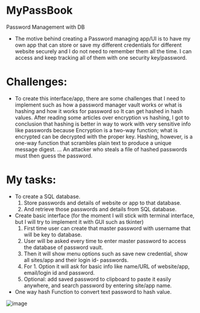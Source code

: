 # MyPassBook
Password Management with DB


- The motive behind creating a Password managing app/UI is to have my own app that can store or save my different credentials for different website securely and I do not need to remember them all the time. I can access and keep tracking all of them with one security key/password.

# Challenges: 
- To create this interface/app, there are some challenges that I need to implement such as how a password manager vault works or what is hashing and how it works for password so It can get hashed in hash values. After reading some articles over encryption vs hashing, I got to conclusion that hashing is better in way to work with very sensitive info like passwords because Encryption is a two-way function; what is encrypted can be decrypted with the proper key. Hashing, however, is a one-way function that scrambles plain text to produce a unique message digest. ... An attacker who steals a file of hashed passwords must then guess the password.

# My tasks:
- To create a SQL database.
  1. Store passwords and details of website or app to that database.
  2. And retrieve those passwords and details from SQL database.
- Create basic interface (for the moment I will stick with terminal interface, but I will try to implement it with GUI such as tkinter)
  1. First time user can create that master password with username that will be key to database.
  2. User will be asked every time to enter master password to access the database of password vault.
  3. Then it will show menu options such as save new credential, show all sites/app and their login id- passwords.
  4. For 1. Option it will ask for basic info like name/URL of website/app, email/login id and password.
  5. Optional: add saved password to clipboard to paste it easily anywhere, and search password by entering site/app name.
- One way hash Function to convert text password to hash value.

![image](https://user-images.githubusercontent.com/79636839/118396626-aa8df100-b650-11eb-84a3-b4ce98c2d277.png)

